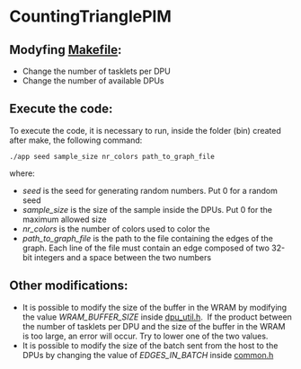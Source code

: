 # CountingTrianglePIM

## Modyfing [Makefile](Makefile):
  - Change the number of tasklets per DPU
  - Change the number of available DPUs

## Execute the code:

  To execute the code, it is necessary to run, inside the folder (bin) created after make, the following command:
  ```
  ./app seed sample_size nr_colors path_to_graph_file
  ```
  where:

  - _seed_ is the seed for generating random numbers. Put 0 for a random seed
  - _sample\_size_ is the size of the sample inside the DPUs. Put 0 for the maximum allowed size
  - _nr\_colors_ is the number of colors used to color the
  - _path\_to\_graph\_file_ is the path to the file containing the edges of the graph.
  Each line of the file must contain an edge composed of two 32-bit integers and a space between the two numbers

## Other modifications:
- It is possible to modify the size of the buffer in the WRAM by modifying the value _WRAM\_BUFFER\_SIZE_ inside [dpu_util.h](dpu/dpu_util.h). 
If the product between the number of tasklets per DPU and the size of the buffer in the WRAM is too large, an error will occur. Try to lower one of the two values.
- It is possible to modify the size of the batch sent from the host to the DPUs by changing the value of _EDGES\_IN\_BATCH_ inside [common.h](common/common.h)
